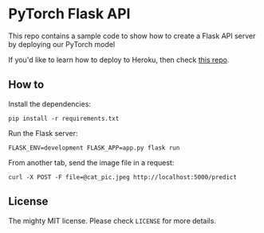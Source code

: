 # PyTorch Flask API

This repo contains a sample code to show how to create a Flask API server by deploying our PyTorch model

If you'd like to learn how to deploy to Heroku, then check [this repo](https://github.com/avinassh/pytorch-flask-api).


## How to 

Install the dependencies:

    pip install -r requirements.txt


Run the Flask server:

    FLASK_ENV=development FLASK_APP=app.py flask run


From another tab, send the image file in a request:

    curl -X POST -F file=@cat_pic.jpeg http://localhost:5000/predict


## License

The mighty MIT license. Please check `LICENSE` for more details.
